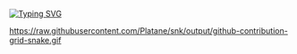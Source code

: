 [![Typing SVG](https://readme-typing-svg.herokuapp.com?font=Fira+Code&pause=1000&color=3F9049&width=435&lines=Priv+I'm+Sudoku+Shifter+—+Python+dev)](https://git.io/typing-svg)

https://raw.githubusercontent.com/Platane/snk/output/github-contribution-grid-snake.gif
